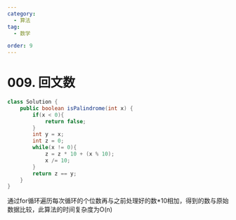 ```yaml
---
category: 
  - 算法
tag: 
  - 数学

order: 9
---
```

# 009. 回文数

<Badge text="简单" type="tip" vertical="middle" />

```java
class Solution {
    public boolean isPalindrome(int x) {
        if(x < 0){
            return false;
        }
        int y = x;
        int z = 0;
        while(x != 0){
            z = z * 10 + (x % 10);
            x /= 10;
        }
        return z == y;
    }
}
```

通过for循环遍历每次循环的个位数再与之前处理好的数*10相加，得到的数与原始数据比较，此算法的时间复杂度为O(n)